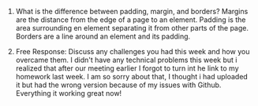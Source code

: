 1. What is the difference between padding, margin, and borders? Margins are the distance from the edge of a page to an element. Padding is the area surrounding en element separating it from other parts of the page. Borders are a line around an element and its padding.

2. Free Response: Discuss any challenges you had this week and how you overcame them. I didn't have any technical problems this week but i realized that after our meeting earlier I forgot to turn int he link to my homework last week. I am so sorry about that, I thought i had uploaded it but had the wrong version because of my issues with Github. Everything it working great now!
